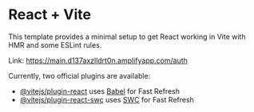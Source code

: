 # React + Vite

This template provides a minimal setup to get React working in Vite with HMR and some ESLint rules.


Link: https://main.d137axzlldrt0n.amplifyapp.com/auth

Currently, two official plugins are available:

- [@vitejs/plugin-react](https://github.com/vitejs/vite-plugin-react/blob/main/packages/plugin-react/README.md) uses [Babel](https://babeljs.io/) for Fast Refresh
- [@vitejs/plugin-react-swc](https://github.com/vitejs/vite-plugin-react-swc) uses [SWC](https://swc.rs/) for Fast Refresh

